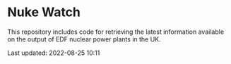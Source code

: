 # Nuke Watch

This repository includes code for retrieving the latest information available on the output of EDF nuclear power plants in the UK.

Last updated: 2022-08-25 10:11